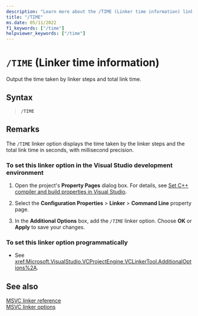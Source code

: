```yaml
---
description: "Learn more about the /TIME (Linker time information) linker option."
title: "/TIME"
ms.date: 05/11/2022
f1_keywords: ["/time"]
helpviewer_keywords: ["/time"]
---
```

# `/TIME` (Linker time information)

Output the time taken by linker steps and total link time.

## Syntax

> **`/TIME`**

## Remarks

The `/TIME` linker option displays the time taken by the linker steps and the total link time in seconds, with millisecond precision.

### To set this linker option in the Visual Studio development environment

1. Open the project's **Property Pages** dialog box. For details, see [Set C++ compiler and build properties in Visual Studio](../working-with-project-properties.md).

1. Select the **Configuration Properties** > **Linker** > **Command Line** property page.

1. In the **Additional Options** box, add the *`/TIME`* linker option. Choose **OK** or **Apply** to save your changes.

### To set this linker option programmatically

- See <xref:Microsoft.VisualStudio.VCProjectEngine.VCLinkerTool.AdditionalOptions%2A>.

## See also

[MSVC linker reference](linking.md)\
[MSVC linker options](linker-options.md)
